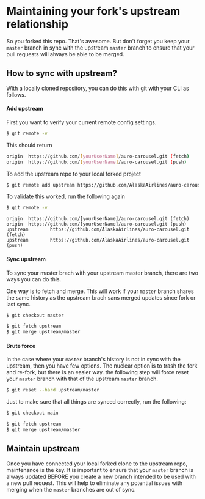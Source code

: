# Maintaining your fork's upstream relationship

So you forked this repo. That's awesome. But don't forget you keep your `master` branch in sync with the upstream `master` branch to ensure that your pull requests will always be able to be merged.

## How to sync with upstream?

With a locally cloned repository, you can do this with git with your CLI as follows.

#### Add upstream

First you want to verify your current remote config settings.

```bash
$ git remote -v
```

This should return

```bash
origin  https://github.com/[yourUserName]/auro-carousel.git (fetch)
origin  https://github.com/[yourUserName]/auro-carousel.git (push)
```

To add the upstream repo to your local forked project

```bash
$ git remote add upstream https://github.com/AlaskaAirlines/auro-carousel.git
```

To validate this worked, run the following again

```bash
$ git remote -v
```

```
origin  https://github.com/[yourUserName]/auro-carousel.git (fetch)
origin  https://github.com/[yourUserName]/auro-carousel.git (push)
upstream        https://github.com/AlaskaAirlines/auro-carousel.git (fetch)
upstream        https://github.com/AlaskaAirlines/auro-carousel.git (push)
```

#### Sync upstream

To sync your master brach with your upstream master branch, there are two ways you can do this.

One way is to fetch and merge. This will work if your `master` branch shares the same history as the upstream brach sans merged updates since fork or last sync.

```bash
$ git checkout master

$ git fetch upstream
$ git merge upstream/master
```

#### Brute force

In the case where your `master` branch's history is not in sync with the upstream, then you have few options. The nuclear option is to trash the fork and re-fork, but there is an easier way. the following step will force reset your `master` branch with that of the upstream `master` branch.

```bash
$ git reset --hard upstream/master
```

Just to make sure that all things are synced correctly, run the following:

```bash
$ git checkout main

$ git fetch upstream
$ git merge upstream/master
```

## Maintain upstream

Once you have connected your local forked clone to the upstream repo, maintenance is the key. It is important to ensure that your `master` branch is always updated BEFORE you create a new branch intended to be used with a new pull request. This will help to eliminate any potential issues with merging when the `master` branches are out of sync.
